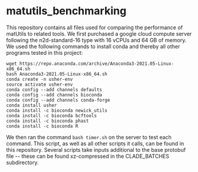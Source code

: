 # matutils_benchmarking

This repository contains all files used for comparing the performance of matUtils to related tools. We first purchased a google cloud compute server following the n2d-standard-16 type with 16 vCPUs and 64 GB of memory. We used the following commands to install conda and thereby all other programs tested in this project:

```
wget https://repo.anaconda.com/archive/Anaconda3-2021.05-Linux-x86_64.sh  
bash Anaconda3-2021.05-Linux-x86_64.sh  
conda create -n usher-env  
source activate usher-env  
conda config --add channels defaults  
conda config --add channels bioconda  
conda config --add channels conda-forge  
conda install usher  
conda install -c bioconda newick_utils  
conda install -c bioconda bcftools  
conda install -c bioconda phast  
conda install -c bioconda R  
```

We then ran the command `bash timer.sh` on the server to test each command. This script, as well as all other scripts it calls, can be found in this repository. Several scripts take inputs additional to the base protobuf file -- these can be found xz-compressed in the CLADE_BATCHES subdirectory.
